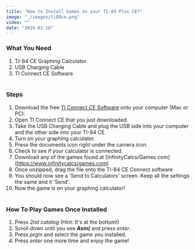 ```yaml
---
title: "How to Install Games on your TI-84 Plus CE?"
image: "./images/ti84ce.png"
video: ""
date: "2019-03-26"
---
```


### **What You Need**
1. TI-84 CE Graphing Calculator
2. USB Charging Cable
3. TI Connect CE Software <br></br>

### **Steps**

1. Download the free [TI Connect CE Software](https://education.ti.com/en/products/computer-software/ti-connect-ce-sw) onto your computer (Mac or PC).
2. Open TI Connect CE that you just downloaded.
3. Take the USB Charging Cable and plug the USB side into your computer and the other side into your TI-84 CE.
4. Turn on your graphing calculator.
5. Press the documents icon right under the camera icon.
6. Check to see if your calculator is connected.
7. Download any of the games found at [InfinityCalcs/Games.com] (https://www.infinitycalcs/games.com)
8. Once unzipped, drag the file onto the TI-84 CE Connect software
9. You should now see a 'Send to Calculators' screen. Keep all the settings the same and it 'Send'.
10. Now the game is on your graphing calculator! <br></br>

### **How To Play Games Once Installed**
1. Press *2nd catalog* (Hint: It's at the bottom!)
2. Scroll down until you see ***Asm(*** and press *enter*.
3. Press *prgm* and select the game you installed.
4. Press *enter* one more time and enjoy the game!
